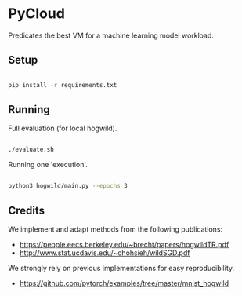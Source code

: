 # PyCloud

Predicates the best VM for a machine learning model workload.

## Setup

```bash

pip install -r requirements.txt

```

## Running

Full evaluation (for local hogwild).

```bash

./evaluate.sh

```

Running one 'execution'.

```bash

python3 hogwild/main.py --epochs 3

```

## Credits

We implement and adapt methods from the following publications:

* https://people.eecs.berkeley.edu/~brecht/papers/hogwildTR.pdf
* http://www.stat.ucdavis.edu/~chohsieh/wildSGD.pdf

We strongly rely on previous implementations for easy reproducibility.

* https://github.com/pytorch/examples/tree/master/mnist_hogwild
